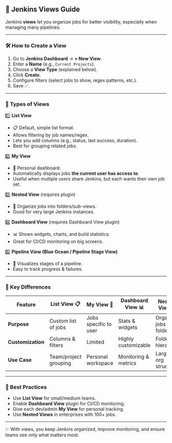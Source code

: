 ## 👀 Jenkins Views Guide

Jenkins **views** let you organize jobs for better visibility, especially when managing many pipelines.

---

### 🛠️ How to Create a View

1. Go to **Jenkins Dashboard** → **+ New View**.
2. Enter a **Name** (e.g., `Current Projects`).
3. Choose a **View Type** (explained below).
4. Click **Create**.
5. Configure filters (select jobs to show, regex patterns, etc.).
6. Save ✅.

---

### 📑 Types of Views

1️⃣ **List View**

* 📋 Default, simple list format.
* Allows filtering by job names/regex.
* Lets you add columns (e.g., status, last success, duration).
* Best for grouping related jobs.

2️⃣ **My View**

* 👤 Personal dashboard.
* Automatically displays jobs **the current user has access to**.
* Useful when multiple users share Jenkins, but each wants their own job set.

3️⃣ **Nested View** (requires plugin)

* 📂 Organize jobs into folders/sub-views.
* Good for very large Jenkins instances.

4️⃣ **Dashboard View** (requires Dashboard View plugin)

* 📊 Shows widgets, charts, and build statistics.
* Great for CI/CD monitoring on big screens.

5️⃣ **Pipeline View (Blue Ocean / Pipeline Stage View)**

* 🌊 Visualizes stages of a pipeline.
* Easy to track progress & failures.

---

### 🔑 Key Differences

| Feature           | List View 📋          | My View 👤            | Dashboard View 📊    | Nested View 📂           |
| ----------------- | --------------------- | --------------------- | -------------------- | ------------------------ |
| **Purpose**       | Custom list of jobs   | Jobs specific to user | Stats & widgets      | Organize jobs in folders |
| **Customization** | Columns & filters     | Limited               | Highly customizable  | Folder hierarchy         |
| **Use Case**      | Team/project grouping | Personal workspace    | Monitoring & metrics | Large org structure      |

---

### 🚀 Best Practices

* Use **List View** for small/medium teams.
* Enable **Dashboard View** plugin for CI/CD monitoring.
* Give each dev/admin **My View** for personal tracking.
* Use **Nested Views** in enterprises with 100+ jobs.

---

✨ With views, you keep Jenkins organized, improve monitoring, and ensure teams see only what matters most.
